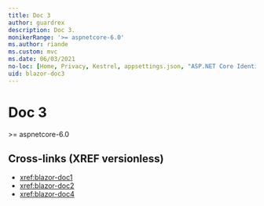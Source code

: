 ```yaml
---
title: Doc 3
author: guardrex
description: Doc 3.
monikerRange: '>= aspnetcore-6.0'
ms.author: riande
ms.custom: mvc
ms.date: 06/03/2021
no-loc: [Home, Privacy, Kestrel, appsettings.json, "ASP.NET Core Identity", cookie, Cookie, Blazor, "Blazor Server", "Blazor WebAssembly", "Identity", "Let's Encrypt", Razor, SignalR]
uid: blazor-doc3
---
```

# Doc 3

&gt;= aspnetcore-6.0

## Cross-links (XREF versionless)

* <xref:blazor-doc1>
* <xref:blazor-doc2>
* <xref:blazor-doc4>
